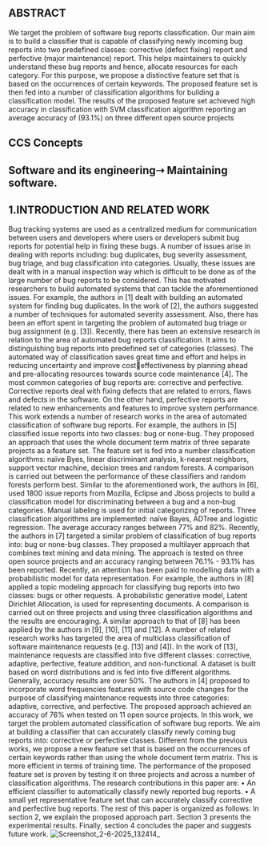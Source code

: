 ## ABSTRACT
We target the problem of software bug reports classification. Our 
main aim is to build a classifier that is capable of classifying 
newly incoming bug reports into two predefined classes: 
corrective (defect fixing) report and perfective (major 
maintenance) report. This helps maintainers to quickly understand 
these bug reports and hence, allocate resources for each category. 
For this purpose, we propose a distinctive feature set that is based 
on the occurrences of certain keywords. The proposed feature set 
is then fed into a number of classification algorithms for building 
a classification model. The results of the proposed feature set 
achieved high accuracy in classification with SVM classification 
algorithm reporting an average accuracy of (93.1%) on three 
different open source projects
## CCS Concepts
## Software and its engineering➝ Maintaining software.
## 1.INTRODUCTION AND RELATED WORK
Bug tracking systems are used as a centralized medium for 
communication between users and developers where users or 
developers submit bug reports for potential help in fixing these 
bugs.
A number of issues arise in dealing with reports including:
bug duplicates, bug severity assessment, bug triage, and bug 
classification into categories. Usually, these issues are dealt with 
in a manual inspection way which is difficult to be done as of the 
large number of bug reports to be considered. This has motivated 
researchers to build automated systems that can tackle the 
aforementioned issues. For example, the authors in [1] dealt with 
building an automated system for finding bug duplicates. In the 
work of [2], the authors suggested a number of techniques for 
automated severity assessment. Also, there has been an effort 
spent in targeting the problem of automated bug triage or bug 
assignment (e.g. [3]). 
Recently, there has been an extensive research in relation to the 
area of automated bug reports classification. It aims to 
distinguishing bug reports into predefined set of categories 
(classes). The automated way of classification saves great time 
and effort and helps in reducing uncertainty and improve costeffectiveness by planning ahead and pre-allocating resources
towards source code maintenance [4]. The most common 
categories of bug reports are: corrective and perfective. Corrective 
reports deal with fixing defects that are related to errors, flaws and 
defects in the software. On the other hand, perfective reports are 
related to new enhancements and features to improve system 
performance. 
This work extends a number of research works in the area of 
automated classification of software bug reports. For example, the 
authors in [5] classified issue reports into two classes: bug or 
none-bug. They proposed an approach that uses the whole 
document term matrix of three separate projects as a feature set. 
The feature set is fed into a number classification algorithms: 
naïve Byes, linear discriminant analysis, k-nearest neighbors, 
support vector machine, decision trees and random forests. A 
comparison is carried out between the performance of these 
classifiers and random forests perform best. Similar to the 
aforementioned work, the authors in [6], used 1800 issue reports 
from Mozilla, Eclipse and Jboss projects to build a classification 
model for discriminating between a bug and a non-bug categories. 
Manual labeling is used for initial categorizing of reports. Three 
classification algorithms are implemented: naïve Bayes, ADTree 
and logistic regression. The average accuracy ranges between 
77% and 82%. Recently, the authors in [7] targeted a similar 
problem of classification of bug reports into: bug or none-bug 
classes. They proposed a multilayer approach that combines text 
mining and data mining. The approach is tested on three open 
source projects and an accuracy ranging between 76.1% - 93.1% 
has been reported. 
Recently, an attention has been paid to modelling data with a 
probabilistic model for data representation. For example, the 
authors in [8] applied a topic modeling approach for classifying 
bug reports into two classes: bugs or other requests. 
A probabilistic generative model, Latent Dirichlet Allocation, is 
used for representing documents.
A comparison is carried out on three projects and using three classification algorithms and the 
results are encouraging.
A similar approach to that of [8] has been applied by the authors in [9], [10], [11] and [12]. 
A number of related research works has targeted the area of
multiclass classification of software maintenance requests (e.g. 
[13] and [4]). In the work of [13], maintenance requests are 
classified into five different classes: corrective, adaptive, 
perfective, feature addition, and non-functional. 
A dataset is built based on word distributions and is fed into five different 
algorithms. Generally, accuracy results are over 50%. The authors 
in [4] proposed to incorporate word frequencies features with 
source code changes for the purpose of classifying maintenance
requests into three categories: adaptive, corrective, and perfective. 
The proposed approach achieved an accuracy of 76% when tested 
on 11 open source projects. 
In this work, we target the problem automated classification of 
software bug reports. We aim at building a classifier that can 
accurately classify newly coming bug reports into: corrective or 
perfective classes. Different from the previous works, we propose 
a new feature set that is based on the occurrences of certain 
keywords rather than using the whole document term matrix. This 
is more efficient in terms of training time. The performance of the 
proposed feature set is proven by testing it on three projects and 
across a number of classification algorithms. The research 
contributions in this paper are:
• An efficient classifier to automatically classify newly 
reported bug reports.
• A small yet representative feature set that can accurately 
classify corrective and perfective bug reports. 
The rest of this paper is organized as follows: In section 2, we 
explain the proposed approach part. Section 3 presents the 
experimental results. Finally, section 4 concludes the paper and suggests future work.
![Screenshot_2-6-2025_132414_](https://github.com/user-attachments/assets/6252b812-777b-4d25-97bf-06951b734501)


